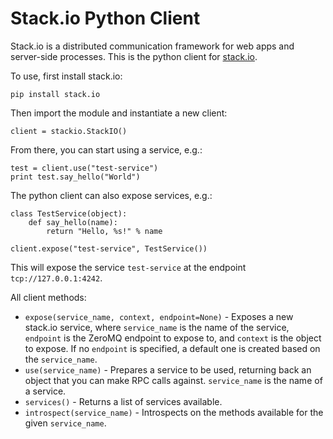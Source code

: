 # Stack.io Python Client #

Stack.io is a distributed communication framework for web apps and server-side
processes. This is the python client for
[stack.io](https://github.com/ysimonson/stack.io).

To use, first install stack.io:

    pip install stack.io

Then import the module and instantiate a new client:

    client = stackio.StackIO()

From there, you can start using a service, e.g.:

    test = client.use("test-service")
    print test.say_hello("World")

The python client can also expose services, e.g.:

    class TestService(object):
        def say_hello(name):
            return "Hello, %s!" % name

    client.expose("test-service", TestService())

This will expose the service `test-service` at the endpoint
`tcp://127.0.0.1:4242`.

All client methods:
 * `expose(service_name, context, endpoint=None)` - Exposes a new stack.io
   service, where `service_name` is the name of the service, `endpoint` is the
   ZeroMQ endpoint to expose to, and `context` is the object to expose. If no
   `endpoint` is specified, a default one is created based on the
   `service_name`.
 * `use(service_name)` - Prepares a service to be used, returning back an
   object that you can make RPC calls against. `service_name` is the name of a
   service.
 * `services()` - Returns a list of services available.
 * `introspect(service_name)` - Introspects on the methods available
   for the given `service_name`.
